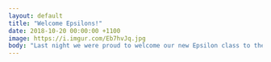 ```yaml
---
layout: default
title: "Welcome Epsilons!"
date: 2018-10-20 00:00:00 +1100
image: https://i.imgur.com/Eb7hvJq.jpg
body: "Last night we were proud to welcome our new Epsilon class to the brotherhood. We congratulate them on completing their pledge program!"
---
```

